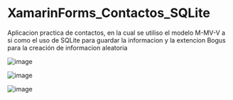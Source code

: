 # XamarinForms_Contactos_SQLite

Aplicacion practica de contactos, en la cual se utiliso el modelo M-MV-V a si como el uso de SQLite para guardar la informacion y la extencion Bogus para la creación de informacion aleatoria

![image](https://user-images.githubusercontent.com/54459436/173706892-d6ab05b1-1b14-4a5c-a00d-72ead9a47eb9.png)

![image](https://user-images.githubusercontent.com/54459436/173706909-593ed6d9-8527-43b8-9527-560f579ed599.png)

![image](https://user-images.githubusercontent.com/54459436/173706946-9cbe8e08-e225-48b7-9ccb-09963c9cf914.png)
